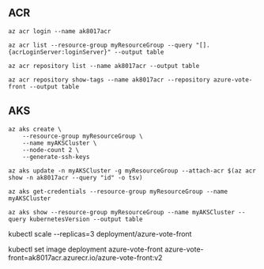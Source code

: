 ## ACR

```
az acr login --name ak8017acr

az acr list --resource-group myResourceGroup --query "[].{acrLoginServer:loginServer}" --output table

az acr repository list --name ak8017acr --output table

az acr repository show-tags --name ak8017acr --repository azure-vote-front --output table
```

## AKS

```
az aks create \
    --resource-group myResourceGroup \
    --name myAKSCluster \
    --node-count 2 \
    --generate-ssh-keys 

az aks update -n myAKSCluster -g myResourceGroup --attach-acr $(az acr show -n ak8017acr --query "id" -o tsv) 

az aks get-credentials --resource-group myResourceGroup --name myAKSCluster

az aks show --resource-group myResourceGroup --name myAKSCluster --query kubernetesVersion --output table

```

kubectl scale --replicas=3 deployment/azure-vote-front

kubectl set image deployment azure-vote-front azure-vote-front=ak8017acr.azurecr.io/azure-vote-front:v2
